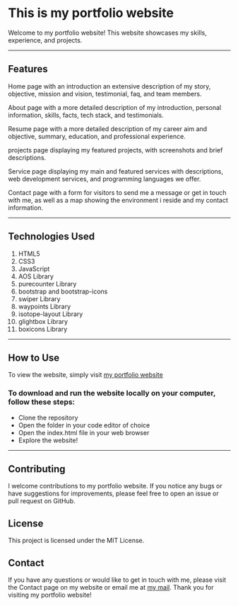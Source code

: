 # This is my portfolio website

Welcome to my portfolio website! This website showcases my skills, experience, and projects.

---

## Features

Home page with an introduction an extensive description of my story, objective, mission and vision, testimonial, faq, and team members.

About page with a more detailed description of my introduction, personal information, skills, facts, tech stack, and testimonials.

Resume page with a more detailed description of my career aim and objective, summary, education, and professional experience.

projects page displaying my featured projects, with screenshots and brief descriptions.

Service page displaying my main and featured services with descriptions, web development services, and programming languages we offer.

Contact page with a form for visitors to send me a message or get in touch with me, as well as a map showing the environment i reside and my contact information.

---

## Technologies Used

1. HTML5
2. CSS3
3. JavaScript
4. AOS Library
5. purecounter Library
5. bootstrap and bootstrap-icons
5. swiper Library
5. waypoints Library
5. isotope-layout Library
5. glightbox Library
5. boxicons Library


---

## How to Use

To view the website, simply visit [my portfolio website](https://mongisrael.vercel.app)

### To download and run the website locally on your computer, follow these steps:

- Clone the repository
- Open the folder in your code editor of choice
- Open the index.html file in your web browser
- Explore the website!

--- 

## Contributing

I welcome contributions to my portfolio website. If you notice any bugs or have suggestions for improvements, please feel free to open an issue or pull request on GitHub.

## License

This project is licensed under the MIT License.

## Contact
If you have any questions or would like to get in touch with me, please visit the Contact page on my website or email me at [my mail](mailto:mongsolomon@gmail.com). Thank you for visiting my portfolio website!
